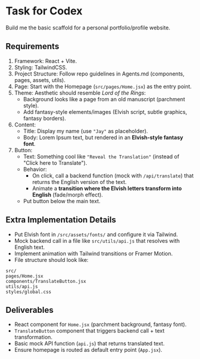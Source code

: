 # Task for Codex

Build me the basic scaffold for a personal portfolio/profile website.

## Requirements
1. Framework: React + Vite.
2. Styling: TailwindCSS.
3. Project Structure: Follow repo guidelines in Agents.md (components, pages, assets, utils).
4. Page: Start with the Homepage (`src/pages/Home.jsx`) as the entry point.
5. Theme: Aesthetic should resemble *Lord of the Rings*:
   - Background looks like a page from an old manuscript (parchment style).
   - Add fantasy-style elements/images (Elvish script, subtle graphics, fantasy borders).
6. Content:
   - Title: Display my name (use `"Jay"` as placeholder).
   - Body: Lorem Ipsum text, but rendered in an **Elvish-style fantasy font**.
7. Button:
   - Text: Something cool like `"Reveal the Translation"` (instead of "Click here to Translate").
   - Behavior:
     - On click, call a backend function (mock with `/api/translate`) that returns the English version of the text.
     - Animate a **transition where the Elvish letters transform into English** (fade/morph effect).
   - Put button below the main text.

## Extra Implementation Details
- Put Elvish font in `/src/assets/fonts/` and configure it via Tailwind.
- Mock backend call in a file like `src/utils/api.js` that resolves with English text.
- Implement animation with Tailwind transitions or Framer Motion.
- File structure should look like:
```
src/
pages/Home.jsx
components/TranslateButton.jsx
utils/api.js
styles/global.css
```


## Deliverables
- React component for `Home.jsx` (parchment background, fantasy font).
- `TranslateButton` component that triggers backend call + text transformation.
- Basic mock API function (`api.js`) that returns translated text.
- Ensure homepage is routed as default entry point (`App.jsx`).

